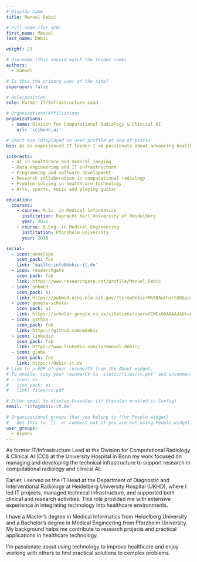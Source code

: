```yaml
---
# Display name
title: Manuel Debić

# Full name (for SEO)
first_name: Manuel
last_name: Debic

weight: 21

# Username (this should match the folder name)
authors:
  - manuel

# Is this the primary user of the site?
superuser: false

# Role/position
role: Former IT/Infrastructure Lead

# Organizations/Affiliations
organizations:
  - name: Divison for Computational Radiology & Clinical AI
    url: 'ccibonn.ai'

# Short bio (displayed in user profile at end of posts)
bio: As an experienced IT leader I am passionate about advancing healthcare through innovative technology and collaborative problem-solving in computational radiology and clinical AI.

interests:
  - AI in healthcare and medical imaging
  - Data engineering and IT infrastructure
  - Programming and software development
  - Research collaboration in computational radiology
  - Problem-solving in healthcare technology
  - Arts, sports, music and playing guitar

education:
  courses:
    - course: M.Sc. in Medical Informatics
      institution: Ruprecht Karl University of Heidelberg
      year: 2021
    - course: B.Eng. in Medical Engineering
      institution: Pforzheim University
      year: 2018

social:
  - icon: envelope
    icon_pack: fas
    link: 'mailto:info@debic-it.de'
  - icon: researchgate
    icon_pack: fab
    link: https://www.researchgate.net/profile/Manuel_Debic
  - icon: pubmed
    icon_pack: ai
    link: https://pubmed.ncbi.nlm.nih.gov/?term=Debic+M%5BAuthor%5D&sort=
  - icon: google-scholar
    icon_pack: ai
    link: https://scholar.google.co.uk/citations?user=VEMEx00AAAAJ&hl=en
  - icon: github
    icon_pack: fab
    link: https://github.com/mdebic
  - icon: linkedin
    icon_pack: fab
    link: https://www.linkedin.com/in/manuel-debic/
  - icon: globe
    icon_pack: fas
    link: https://debic-it.de
# Link to a PDF of your resume/CV from the About widget.
# To enable, copy your resume/CV to `static/files/cv.pdf` and uncomment the lines below.
# - icon: cv
#   icon_pack: ai
#   link: files/cv.pdf

# Enter email to display Gravatar (if Gravatar enabled in Config)
email: 'info@debic-it.de'

# Organizational groups that you belong to (for People widget)
#   Set this to `[]` or comment out if you are not using People widget.
user_groups:
  - Alumni
---
```


As former IT/Infrastructure Lead at the Division for Computational Radiology & Clinical AI (CCI) at the University Hospital in Bonn my work focused on managing and developing the technical infrastructure to support research in computational radiology and clinical AI.

Earlier, I served as the IT Head at the Department of Diagnostic and Interventional Radiology at Heidelberg University Hospital (UKHD), where I led IT projects, managed technical infrastructure, and supported both clinical and research activities. This role provided me with extensive experience in integrating technology into healthcare environments.

I have a Master’s degree in Medical Informatics from Heidelberg University and a Bachelor’s degree in Medical Engineering from Pforzheim University. My background helps me contribute to research projects and practical applications in healthcare technology.

I’m passionate about using technology to improve healthcare and enjoy working with others to find practical solutions to complex problems.
